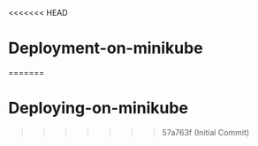 <<<<<<< HEAD
# Deployment-on-minikube
=======
# Deploying-on-minikube
>>>>>>> 57a763f (Initial Commit)
